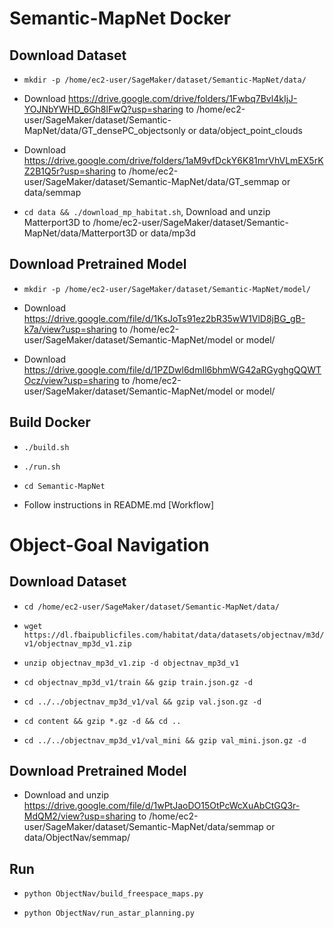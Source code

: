# Semantic-MapNet Docker

## Download Dataset

* `mkdir -p /home/ec2-user/SageMaker/dataset/Semantic-MapNet/data/`

* Download https://drive.google.com/drive/folders/1Fwbq7Bvl4kIjJ-YOJNbYWHD_6Gh8lFwQ?usp=sharing to /home/ec2-user/SageMaker/dataset/Semantic-MapNet/data/GT_densePC_objectsonly or data/object_point_clouds

* Download https://drive.google.com/drive/folders/1aM9vfDckY6K81mrVhVLmEX5rKZ2B1Q5r?usp=sharing to /home/ec2-user/SageMaker/dataset/Semantic-MapNet/data/GT_semmap or data/semmap

* `cd data && ./download_mp_habitat.sh`, Download and unzip Matterport3D to /home/ec2-user/SageMaker/dataset/Semantic-MapNet/data/Matterport3D or data/mp3d

## Download Pretrained Model

* `mkdir -p /home/ec2-user/SageMaker/dataset/Semantic-MapNet/model/`

* Download https://drive.google.com/file/d/1KsJoTs91ez2bR35wW1VlD8jBG_gB-k7a/view?usp=sharing to /home/ec2-user/SageMaker/dataset/Semantic-MapNet/model or model/

* Download https://drive.google.com/file/d/1PZDwl6dmIl6bhmWG42aRGyghgQQWTOcz/view?usp=sharing to /home/ec2-user/SageMaker/dataset/Semantic-MapNet/model or model/

## Build Docker

* `./build.sh`

* `./run.sh`

* `cd Semantic-MapNet`

* Follow instructions in README.md [Workflow]

# Object-Goal Navigation

## Download Dataset

* `cd /home/ec2-user/SageMaker/dataset/Semantic-MapNet/data/`

* `wget https://dl.fbaipublicfiles.com/habitat/data/datasets/objectnav/m3d/v1/objectnav_mp3d_v1.zip`

* `unzip objectnav_mp3d_v1.zip -d objectnav_mp3d_v1`

* `cd objectnav_mp3d_v1/train && gzip train.json.gz -d`

* `cd ../../objectnav_mp3d_v1/val && gzip val.json.gz -d`

* `cd content && gzip *.gz -d && cd ..`

* `cd ../../objectnav_mp3d_v1/val_mini && gzip val_mini.json.gz -d`

## Download Pretrained Model

* Download and unzip https://drive.google.com/file/d/1wPtJaoDO15OtPcWcXuAbCtGQ3r-MdQM2/view?usp=sharing to /home/ec2-user/SageMaker/dataset/Semantic-MapNet/data/semmap or data/ObjectNav/semmap/

## Run

* `python ObjectNav/build_freespace_maps.py`

* `python ObjectNav/run_astar_planning.py`
